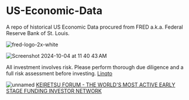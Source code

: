 # US-Economic-Data
A repo of historical US Economic Data procured from FRED a.k.a. Federal Reserve Bank of St. Louis.

![fred-logo-2x-white](https://github.com/user-attachments/assets/22eb136d-47d8-49f3-b869-84ae6d3f9889)


![Screenshot 2024-10-04 at 11 40 43 AM](https://github.com/user-attachments/assets/2781a70a-7100-4de0-b7b3-e18d256bddac)

All investment involves risk. Please perform thorough due diligence and a full risk assessment before investing. [Linqto](https://app.linqto.com/refer-friend?r=1rdg3ds2oq)

![unnamed](https://github.com/user-attachments/assets/4082c511-563a-4a88-96ae-cc4c669bed5d)
[KEIRETSU FORUM - THE WORLD'S MOST ACTIVE EARLY STAGE FUNDING INVESTOR NETWORK](https://www.keiretsuforum.com/)
